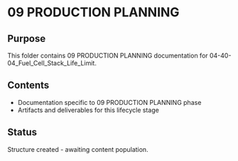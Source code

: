# 09 PRODUCTION PLANNING

## Purpose
This folder contains 09 PRODUCTION PLANNING documentation for 04-40-04_Fuel_Cell_Stack_Life_Limit.

## Contents
- Documentation specific to 09 PRODUCTION PLANNING phase
- Artifacts and deliverables for this lifecycle stage

## Status
Structure created - awaiting content population.
